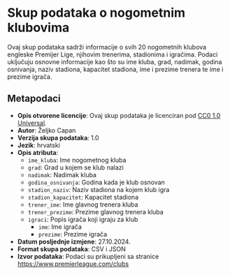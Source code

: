 # Skup podataka o nogometnim klubovima

Ovaj skup podataka sadrži informacije o svih 20 nogometnih klubova engleske Premijer Lige, njihovim trenerima, stadionima i igračima. Podaci uključuju osnovne informacije kao što su ime kluba, grad, nadimak, godina osnivanja, naziv stadiona, kapacitet stadiona, ime i prezime trenera te ime i prezime igrača. 

## Metapodaci

- **Opis otvorene licencije**: Ovaj skup podataka je licenciran pod [CC0 1.0 Universal](https://creativecommons.org/publicdomain/zero/1.0/).
- **Autor**: Željko Capan
- **Verzija skupa podataka**: 1.0
- **Jezik**: hrvatski
- **Opis atributa**:
  - `ime_kluba`: Ime nogometnog kluba
  - `grad`: Grad u kojem se klub nalazi
  - `nadimak`: Nadimak kluba
  - `godina_osnivanja`: Godina kada je klub osnovan
  - `stadion_naziv`: Naziv stadiona na kojem klub igra
  - `stadion_kapacitet`: Kapacitet stadiona
  - `trener_ime`: Ime glavnog trenera kluba
  - `trener_prezime`: Prezime glavnog trenera kluba
  - `igraci`: Popis igrača koji igraju za klub
    - `ime`: Ime igrača
    - `prezime`: Prezime igrača
- **Datum posljednje izmjene**: 27.10.2024.
- **Format skupa podataka**: CSV i JSON
- **Izvor podataka**: Podaci su prikupljeni sa stranice https://www.premierleague.com/clubs

